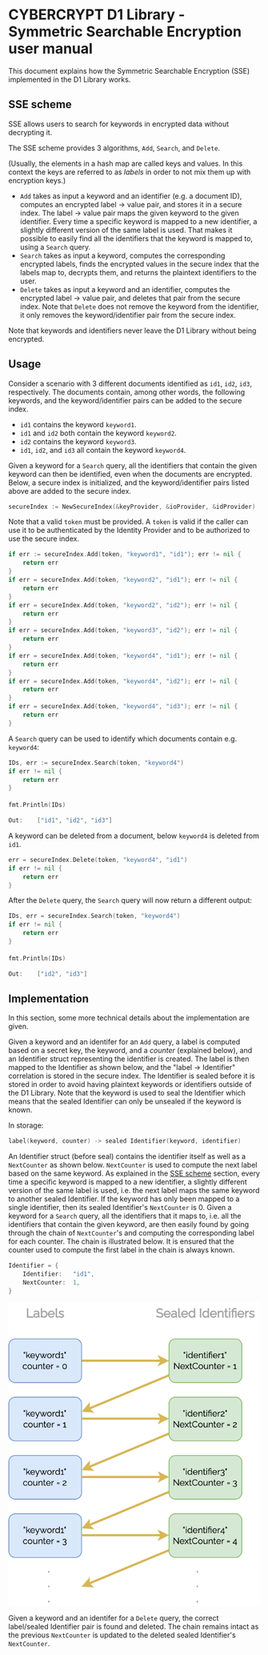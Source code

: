 # CYBERCRYPT D1 Library - Symmetric Searchable Encryption user manual 

This document explains how the Symmetric Searchable Encryption (SSE) implemented in the D1 Library works.

## SSE scheme

SSE allows users to search for keywords in encrypted data without decrypting it.

The SSE scheme provides 3 algorithms, `Add`, `Search`, and `Delete`.

(Usually, the elements in a hash map are called keys and values. In this context the keys are referred to as *labels* in order to not mix them up with encryption keys.) 

* `Add` takes as input a keyword and an identifier (e.g. a document ID), computes an encrypted label -> value pair, and stores it in a secure index. The label -> value pair maps the given keyword to the given identifier. Every time a specific keyword is mapped to a new identifier, a slightly different version of the same label is used. That makes it possible to easily find all the identifiers that the keyword is mapped to, using a `Search` query.
* `Search` takes as input a keyword, computes the corresponding encrypted labels, finds the encrypted values in the secure index that the labels map to, decrypts them, and returns the plaintext identifiers to the user.
* `Delete` takes as input a keyword and an identifier, computes the encrypted label -> value pair, and deletes that pair from the secure index. Note that `Delete` does not remove the keyword from the identifier, it only removes the keyword/identifier pair from the secure index.

Note that keywords and identifiers never leave the D1 Library without being encrypted.

## Usage
Consider a scenario with 3 different documents identified as `id1`, `id2`, `id3`, respectively. The documents contain, among other words, the following keywords, and the keyword/identifier pairs can be added to the secure index.

* `id1` contains the keyword `keyword1`. 
* `id1` and `id2` both contain the keyword `keyword2`.
* `id2` contains the keyword `keyword3`.
* `id1`, `id2`, and `id3` all contain the keyword `keyword4`.

Given a keyword for a `Search` query, all the identifiers that contain the given keyword can then be identified, even when the documents are encrypted. Below, a secure index is initialized, and the keyword/identifier pairs listed above are added to the secure index.

```go
secureIndex := NewSecureIndex(&keyProvider, &ioProvider, &idProvider)
```
Note that a valid `token` must be provided. A `token` is valid if the caller can use it to be authenticated by the Identity Provider and to be authorized to use the secure index.

```go
if err := secureIndex.Add(token, "keyword1", "id1"); err != nil {
    return err
}
if err = secureIndex.Add(token, "keyword2", "id1"); err != nil {
    return err
}
if err = secureIndex.Add(token, "keyword2", "id2"); err != nil {
    return err
}
if err = secureIndex.Add(token, "keyword3", "id2"); err != nil {
    return err
}
if err = secureIndex.Add(token, "keyword4", "id1"); err != nil {
    return err
}
if err = secureIndex.Add(token, "keyword4", "id2"); err != nil {
    return err
}
if err = secureIndex.Add(token, "keyword4", "id3"); err != nil {
    return err
}
```

A `Search` query can be used to identify which documents contain e.g. `keyword4`:

```go
IDs, err := secureIndex.Search(token, "keyword4")
if err != nil {
    return err
}

fmt.Println(IDs)
```

```go
Out:    ["id1", "id2", "id3"]
```

A keyword can be deleted from a document, below `keyword4` is deleted from `id1`.
```go
err = secureIndex.Delete(token, "keyword4", "id1")
if err != nil {
    return err
}
```

After the `Delete` query, the `Search` query will now return a different output:
```go
IDs, err = secureIndex.Search(token, "keyword4")
if err != nil {
    return err
}

fmt.Println(IDs)
```

```go
Out:    ["id2", "id3"]
```

## Implementation

In this section, some more technical details about the implementation are given.

Given a keyword and an identifer for an `Add` query, a label is computed based on a secret key, the keyword, and a *counter* (explained below), and an Identifier struct representing the identifier is created. The label is then mapped to the Identifier as shown below, and the "label -> Identifier" correlation is stored in the secure index. The Identifier is sealed before it is stored in order to avoid having plaintext keywords or identifiers outside of the D1 Library. Note that the keyword is used to seal the Identifier which means that the sealed Identifier can only be unsealed if the keyword is known.

In storage:
```go
label(keyword, counter) -> sealed Identifier(keyword, identifier)
```

An Identifier struct (before seal) contains the identifier itself as well as a `NextCounter` as shown below. `NextCounter` is used to compute the next label based on the same keyword. As explained in the [SSE scheme](#sse-scheme) section, every time a specific keyword is mapped to a new identifier, a slightly different version of the same label is used, i.e. the next label maps the same keyword to another sealed Identifier. If the keyword has only been mapped to a single identifier, then its sealed Identifier's `NextCounter` is 0. Given a keyword for a `Search` query, all the identifiers that it maps to, i.e. all the identifiers that contain the given keyword, are then easily found by going through the chain of `NextCounter`'s and computing the corresponding label for each counter. The chain is illustrated below. It is ensured that the counter used to compute the first label in the chain is always known.

```go
Identifier = {
    Identifier:   "id1",
    NextCounter:  1,
}
```

![sse-chain.png](images/sse-chain.png)

Given a keyword and an identifer for a `Delete` query, the correct label/sealed Identifier pair is found and deleted. The chain remains intact as the previous `NextCounter` is updated to the deleted sealed Identifier's `NextCounter`.